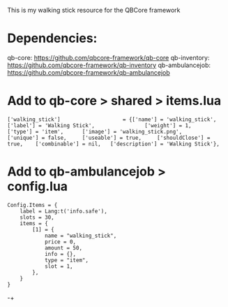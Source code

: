 This is my walking stick resource for the QBCore framework

# Dependencies:
qb-core: https://github.com/qbcore-framework/qb-core
qb-inventory: https://github.com/qbcore-framework/qb-inventory
qb-ambulancejob: https://github.com/qbcore-framework/qb-ambulancejob

# Add to qb-core > shared > items.lua
```
['walking_stick'] 				 	 = {['name'] = 'walking_stick', 			  	  	['label'] = 'Walking Stick', 				['weight'] = 1, 		['type'] = 'item', 		['image'] = 'walking_stick.png', 			['unique'] = false, 	['useable'] = true, 	['shouldClose'] = true,	   ['combinable'] = nil,   ['description'] = 'Walking Stick'},
```

# Add to qb-ambulancejob > config.lua
```
Config.Items = {
    label = Lang:t('info.safe'),
    slots = 30,
    items = {
        [1] = {
            name = "walking_stick",
            price = 0,
            amount = 50,
            info = {},
            type = "item",
            slot = 1,
        },
    }
}
```
-+